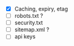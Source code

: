 - [x] Caching, expiry, etag
- [ ] robots.txt ?
- [ ] security.txt
- [ ] sitemap.xml ?
- [ ] api keys
